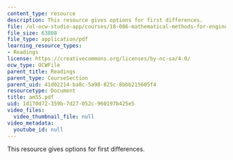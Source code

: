 ```yaml
---
content_type: resource
description: This resource gives options for first differences.
file: /ol-ocw-studio-app/courses/18-086-mathematical-methods-for-engineers-ii-spring-2006/1d170d72359b7d27052c960197b425e5_am55.pdf
file_size: 63808
file_type: application/pdf
learning_resource_types:
- Readings
license: https://creativecommons.org/licenses/by-nc-sa/4.0/
ocw_type: OCWFile
parent_title: Readings
parent_type: CourseSection
parent_uid: 41d02214-ba8c-5a98-825c-8bbb215605f4
resourcetype: Document
title: am55.pdf
uid: 1d170d72-359b-7d27-052c-960197b425e5
video_files:
  video_thumbnail_file: null
video_metadata:
  youtube_id: null
---
```

This resource gives options for first differences.